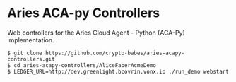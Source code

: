 # Aries ACA-py Controllers<!-- omit in toc -->

Web controllers for the Aries Cloud Agent - Python (ACA-Py) implementation. 

```
$ git clone https://github.com/crypto-babes/aries-acapy-controllers.git
$ cd aries-acapy-controllers/AliceFaberAcmeDemo
$ LEDGER_URL=http://dev.greenlight.bcovrin.vonx.io ./run_demo webstart
```
